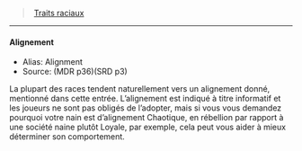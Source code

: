 ﻿> [Traits raciaux](hd_races_traits_raciaux.md)

---

#### Alignement

- Alias: Alignment
- Source: (MDR p36)(SRD p3)

La plupart des races tendent naturellement vers un alignement donné, mentionné dans cette entrée. L’alignement est indiqué à titre informatif et les joueurs ne sont pas obligés de l’adopter, mais si vous vous demandez pourquoi votre nain est d’alignement Chaotique, en rébellion par rapport à une société naine plutôt Loyale, par exemple, cela peut vous aider à mieux déterminer son comportement.

